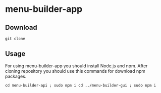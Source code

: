# menu-builder-app
## Download

`git clone`

## Usage

For using menu-builder-app you should install Node.js and npm. After cloning repository you should use this commands for download 
npm packages.

`cd menu-builder-api ; sudo npm i
cd ../menu-builder-gui ; sudo npm i`
